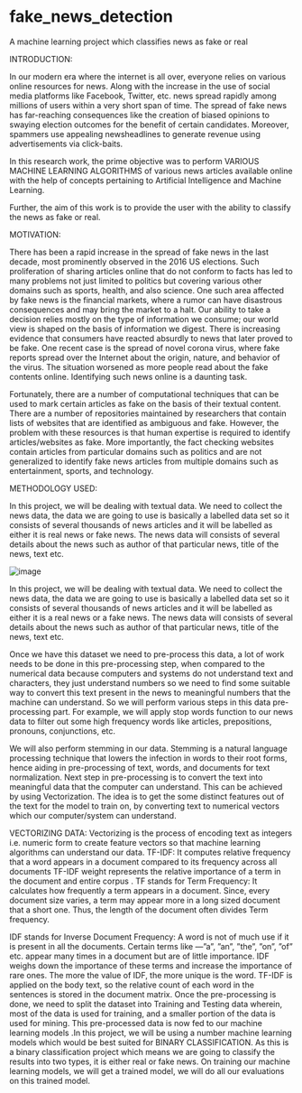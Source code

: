 # fake_news_detection
A machine learning project which classifies news as fake or real 

INTRODUCTION:

In our modern era where the internet is all over, everyone relies on various online resources for news. Along with the increase in the use of social media platforms like Facebook, Twitter, etc. news spread rapidly among millions of users within a very short span of time. The spread of fake news has far-reaching consequences like the creation of biased opinions to swaying election outcomes for the benefit of certain candidates. Moreover, spammers use appealing newsheadlines to generate revenue using advertisements via click-baits.

In this research work, the prime objective was to perform VARIOUS MACHINE LEARNING ALGORITHMS of various news articles available online with the help of concepts pertaining to Artificial Intelligence and Machine Learning.

Further, the aim of this work is to provide the user with the ability to classify the news as fake or real.



MOTIVATION:

There has been a rapid increase in the spread of fake news in the last decade, most prominently observed in the 2016 US elections. Such proliferation of sharing articles online that do not conform to facts has led to many problems not just limited to politics but covering various other domains such as sports, health, and also science. One such area affected by fake news is the financial markets, where a rumor can have disastrous consequences and may bring the market to a halt.
Our ability to take a decision relies mostly on the type of information we consume; our world view is shaped on the basis of information we digest. There is increasing evidence that consumers have reacted absurdly to news that later proved to be fake. One recent case is the spread of novel corona virus, where fake reports spread over the Internet about the origin, nature, and behavior of the virus. The situation worsened as more people read about the fake contents online. Identifying such news online is a daunting task.

Fortunately, there are a number of computational techniques that can be used to mark certain articles as fake on the basis of their textual content. There are a number of repositories maintained by researchers that contain lists of websites that are identified as ambiguous and fake. However, the problem with these resources is that human expertise is required to identify articles/websites as fake. More importantly, the fact checking websites contain articles from particular domains such as politics and are not generalized to identify fake news articles from multiple domains such as entertainment, sports, and technology.



METHODOLOGY USED:

In this project, we will be dealing with textual data.
We need to collect the news data, the data we are going to use is basically a labelled data set so it consists of several thousands of news articles and it will be labelled as either it is real news or fake news. 
The news data will consists of several details about the news such as author of that particular news, title of the news, text etc.
 
 ![image](https://github.com/divyaaxyz/fake_news_detection/assets/106904445/6d388d8d-d254-4c17-aab7-b375354d8444)


 
In this project, we will be dealing with textual data.
We need to collect the news data, the data we are going to use is basically a labelled data set so it consists of several thousands of news articles and it will be labelled as either it is a real news or a fake news. 
The news data will consists of several details about the news such as author of that particular news, title of the news, text etc.

Once we have this dataset we need to pre-process this data, a lot of work needs to be done in this pre-processing step, when compared to the numerical data because computers and systems do not understand text and characters, they just understand numbers so we need to find some suitable way to convert this text present in the news to meaningful numbers that the machine can understand. So we will perform various steps in this data pre-processing part.
For example, we will apply stop words function to our news data to filter out some high frequency words like articles, prepositions, pronouns, conjunctions, etc.  

We will also perform stemming in our data. Stemming is a natural language processing technique that lowers the infection in words to their root forms, hence aiding in pre-processing of text, words, and documents for text normalization. 
Next step in pre-processing is to convert the text into meaningful data that the computer can understand. This can be achieved by using Vectorization. The idea is to get the some distinct features out of the text for the model to train on, by converting text to numerical vectors which our computer/system can understand.

VECTORIZING DATA:
Vectorizing is the process of encoding text as integers i.e. numeric form to create feature vectors so that machine learning algorithms can understand our data.
 TF-IDF: It computes relative frequency that a word appears in a document compared to its frequency across all documents TF-IDF weight represents the relative importance of a term in the document and entire corpus . TF stands for Term Frequency: It calculates how frequently a term appears in a document. Since, every document size varies, a term may appear more in a long sized document that a short one. Thus, the length of the document often divides Term frequency.

IDF stands for Inverse Document Frequency: A word is not of much use if it is present in all the documents. Certain terms like ―”a”, ”an”, ”the”, ”on”, ”of” etc. appear many times in a document but are of little importance. IDF weighs down the importance of these terms and increase the importance of rare ones. The more the value of IDF, the more unique is the word.  TF-IDF is applied on the body text, so the relative count of each word in the sentences is stored in the document matrix. 
Once the pre-processing is done, we need to split the dataset into Training and Testing data wherein, most of the data is used for training, and a smaller portion of the data is used for mining.
This pre-processed data is now fed to our machine learning models .In this project, we will be using a number machine learning models which would be best suited for BINARY CLASSIFICATION. As this is a binary classification project which means we are going to classify the results into two types, it is either real or fake news. On training our machine learning models, we will get a trained model, we will do all our evaluations on this trained model.


